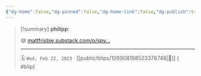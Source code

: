 ```yaml
---
{"dg-home":false,"dg-pinned":false,"dg-home-link":false,"dg-publish":true,"type":"blip","disabled rules":["yaml-title","yaml-title-alias","file-name-heading"],"title":"philipp on mastodon @ 2023-02-22","created-date":"2023-02-22T11:40:17","id":109908198523378750,"updated-date":"2025-05-02T08:50:43","dg-path":"blips/109908198523378748.md","permalink":"/blips/109908198523378748/","dgPassFrontmatter":true}
---
```


> [!summary] **philipp**:
>
> 😅 [mattfrisbie.substack.com/p/spy…](https://mattfrisbie.substack.com/p/spy-chrome-extension)
> - - -
>
> 🗓️ `Wed, Feb 22, 2023` · [[public/blips/109908198523378748\|🔗]]
{ #blip}


